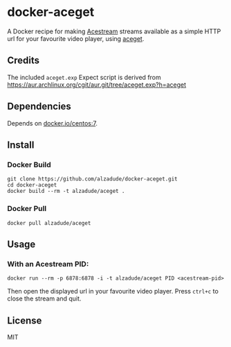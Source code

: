 # docker-aceget

A Docker recipe for making [Acestream](http://acestream.org/) streams available as a simple HTTP url for your favourite video player, using [aceget](https://aur.archlinux.org/packages/aceget/).

## Credits

The included `aceget.exp` Expect script is derived from  https://aur.archlinux.org/cgit/aur.git/tree/aceget.exp?h=aceget

## Dependencies

Depends on [docker.io/centos:7](https://hub.docker.com/_/centos/).

## Install

### Docker Build

```
git clone https://github.com/alzadude/docker-aceget.git
cd docker-aceget
docker build --rm -t alzadude/aceget .
```

### Docker Pull

```
docker pull alzadude/aceget
```

## Usage

### With an Acestream PID:
```
docker run --rm -p 6878:6878 -i -t alzadude/aceget PID <acestream-pid>
```
Then open the displayed url in your favourite video player.
Press `ctrl+c` to close the stream and quit.

## License

MIT
